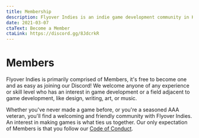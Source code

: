 ```yaml
---
title: Membership
description: Flyover Indies is an indie game development community in Kansas City in Midwest region. Join us for events and to connect with game developers in the area.
date: 2021-03-07
ctaText: Become a Member
ctaLink: https://discord.gg/8JdcrkR
---
```


# Members

Flyover Indies is primarily comprised of Members, it's free to become one and as easy as joining our Discord! We welcome anyone of any experience or skill level who has an interest in game development or a field adjacent to game development, like design, writing, art, or music.

Whether you've never made a game before, or you're a seasoned AAA veteran, you'll find a welcoming and friendly community with Flyover Indies. An interest in making games is what ties us together. Our only expectation of Members is that you follow our [Code of Conduct](/about).
